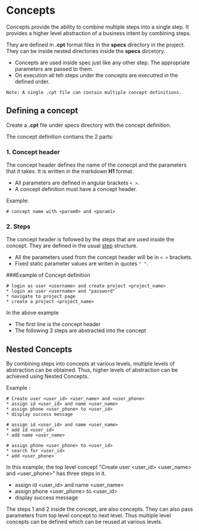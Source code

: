 # Concepts

Concepts provide the ability to combine multiple steps into a single step. It provides a higher level abstraction of a business intent by combining steps.

They are defined in **.cpt** format files in the **specs** directory in the project. They can be inside nested directories inside the **specs** dircetory.

* Concepts are used inside spec just like any other step. The appropriate parameters are passed to them.
* On execution all teh steps under the concepts are executred in the defined order.

````
Note: A single .cpt file can contain multiple concept definitions.
````

## Defining a concept
Create a **.cpt** file under specs directory with the concept definition.

The concept definition contians the 2 parts:

### 1. Concept header
The concept header defines the name of the conecpt and the parameters that it takes. It is written in the markdown **H1** format.

* All parameters are defined in angular brackets `< >`.
* A concept definition must have a concept header.

Example:
````
# concept name with <param0> and <param1>
````
### 2. Steps
The concept header is followed by the steps that are used inside the concept. They are defined in the usual [step](steps.md) structure.

* All the parameters used from the concept header will be in `< >` brackets.
* Fixed static parameter values are writen in quotes `" "`.

###Example of Concept definition
````
# login as user <username> and create project <project_name>
* login as user <username> and "password"
* navigate to project page
* create a project <project_name>
````

In the above example
* The first line is the concept header
* The following 3 steps are abstracted into the concept

## Nested Concepts

By combining steps into concepts at various levels, multiple levels of abstraction can be obtained. Thus, higher levels of abstraction can be achieved using Nested Concepts.

Example :
````
# Create user <user_id> <user_name> and <user_phone>
* assign id <user_id> and name <user_name>
* assign phone <user_phone> to <user_id>
* display success message

# assign id <user_id> and name <user_name>
* add id <user_id>
* add name <user_name>

# assign phone <user_phone> to <user_id>
* search for <user_id>
* add <user_phone>

````

In this example, the top level concept "Create user \<user_id\> \<user_name\> and \<user_phone\>" has three steps in it.
* assign id \<user_id\> and name \<user_name\>
* assign phone \<user_phone\> to \<user_id\>
* display success message

The steps 1 and 2 inside the concept, are also concepts. They can also pass parameters from top level concept to next level. Thus multiple level concepts can be defined which can be reused at various levels.





